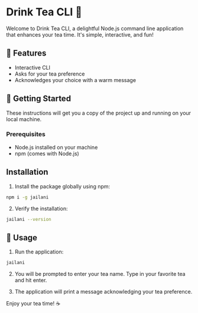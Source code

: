 # Drink Tea CLI 🍵

Welcome to Drink Tea CLI, a delightful Node.js command line application that enhances your tea time. It's simple, interactive, and fun!

## 🌟 Features

- Interactive CLI
- Asks for your tea preference
- Acknowledges your choice with a warm message

## 🚀 Getting Started

These instructions will get you a copy of the project up and running on your local machine.

### Prerequisites

- Node.js installed on your machine
- npm (comes with Node.js)

## Installation

1. Install the package globally using npm:

```bash
npm i -g jailani
```

2. Verify the installation:

```bash
jailani --version
```

## 🎈 Usage

1. Run the application:

```bash
jailani
```

2. You will be prompted to enter your tea name. Type in your favorite tea and hit enter.

3. The application will print a message acknowledging your tea preference.

Enjoy your tea time! ☕️
